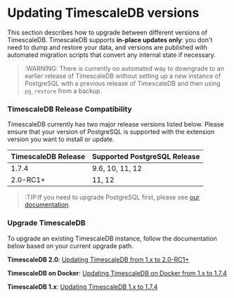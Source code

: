 # Updating TimescaleDB versions [](update)

This section describes how to upgrade between different versions of
TimescaleDB. TimescaleDB supports **in-place updates only**:
you don't need to dump and restore your data, and versions are published with
automated migration scripts that convert any internal state if necessary.

>:WARNING: There is currently no automated way to downgrade to an earlier release of TimescaleDB without setting up 
>a new instance of PostgreSQL with a previous release of TimescaleDB and then using `pg_restore`
>from a backup.

### TimescaleDB Release Compatibility [](compatibility)

TimescaleDB currently has two major release versions listed below. Please ensure that your version of
PostgreSQL is supported with the extension version you want to install or update.

 TimescaleDB Release |   Supported PostgreSQL Release
 --------------------|-------------------------------
 1.7.4               | 9.6, 10, 11, 12
 2.0-RC1+            | 11, 12

>:TIP:If you need to upgrade PostgreSQL first, please see [our documentation][upgrade-pg].

### Upgrade TimescaleDB

To upgrade an existing TimescaleDB instance, follow the documentation below based on
your current upgrade path.

**TimescaleDB 2.0**: [Updating TimescaleDB from 1.x to 2.0-RC1+][update-tsdb-2]

**TimescaleDB on Docker**: [Updating TimescaleDB on Docker from 1.x to 1.7.4][update-docker]

**TimescaleDB 1.x**: [Updating TimescaleDB 1.x to 1.7.4][update-tsdb-1]


[upgrade-pg]: /update-timescaledb/upgrade-pg
[update-tsdb-1]: /update-timescaledb/update-tsdb-1
[update-tsdb-2]: https://docs.timescale.com/v2.0/update-timescaledb/update-tsdb-2
[update-docker]: /update-timescaledb/update-docker
